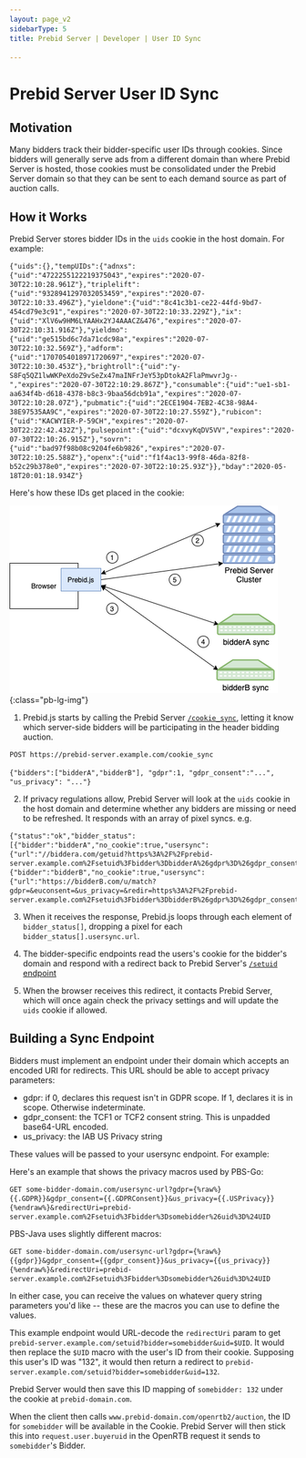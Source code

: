 ```yaml
---
layout: page_v2
sidebarType: 5
title: Prebid Server | Developer | User ID Sync

---
```


# Prebid Server User ID Sync

## Motivation

Many bidders track their bidder-specific user IDs through cookies. Since bidders will generally serve ads from a different domain
than where Prebid Server is hosted, those cookies must be consolidated under the Prebid Server domain so
that they can be sent to each demand source as part of auction calls.

## How it Works

Prebid Server stores bidder IDs in the `uids` cookie in the host domain. For example:

```
{"uids":{},"tempUIDs":{"adnxs":{"uid":"4722255122219375043","expires":"2020-07-30T22:10:28.961Z"},"triplelift":{"uid":"9328941297032053459","expires":"2020-07-30T22:10:33.496Z"},"yieldone":{"uid":"8c41c3b1-ce22-44fd-9bd7-454cd79e3c91","expires":"2020-07-30T22:10:33.229Z"},"ix":{"uid":"XlV6w9HM6LYAAHx2YJ4AAACZ&476","expires":"2020-07-30T22:10:31.916Z"},"yieldmo":{"uid":"ge515bd6c7da71cdc98a","expires":"2020-07-30T22:10:32.569Z"},"adform":{"uid":"1707054018971720697","expires":"2020-07-30T22:10:30.453Z"},"brightroll":{"uid":"y-S8Fq5QZ1lwWKPeXdoZ9vSeZx47maINFrJeY53pDtokA2FlaPmwvrJg--","expires":"2020-07-30T22:10:29.867Z"},"consumable":{"uid":"ue1-sb1-aa634f4b-d618-4378-b8c3-9baa56dcb91a","expires":"2020-07-30T22:10:28.07Z"},"pubmatic":{"uid":"2ECE1904-7EB2-4C38-98A4-38E97535AA9C","expires":"2020-07-30T22:10:27.559Z"},"rubicon":{"uid":"KACWYIER-P-59CH","expires":"2020-07-30T22:22:42.432Z"},"pulsepoint":{"uid":"dcxvyKqDV5VV","expires":"2020-07-30T22:10:26.915Z"},"sovrn":{"uid":"bad97f98b08c9204fe6b9826","expires":"2020-07-30T22:10:25.588Z"},"openx":{"uid":"f1f4ac13-99f8-46da-82f8-b52c29b378e0","expires":"2020-07-30T22:10:25.93Z"}},"bday":"2020-05-18T20:01:18.934Z"}
```

Here's how these IDs get placed in the cookie:

![Prebid Server Cookie Sync](/assets/images/prebid-server/pbs-cookie-sync.png){:class="pb-lg-img"}


1) Prebid.js starts by calling the Prebid Server [`/cookie_sync`](/prebid-server/endpoints/pbs-endpoint-cookieSync.html), letting it know which server-side bidders will be participating in the header bidding auction. 

```
POST https://prebid-server.example.com/cookie_sync

{"bidders":["bidderA","bidderB"], "gdpr":1, "gdpr_consent":"...", "us_privacy": "..."}
```

2) If privacy regulations allow, Prebid Server will look at the `uids` cookie in the host domain and determine whether any bidders are missing or need to be refreshed. It responds with an array of pixel syncs. e.g.

```
{"status":"ok","bidder_status":[{"bidder":"bidderA","no_cookie":true,"usersync":{"url":"//biddera.com/getuid?https%3A%2F%2Fprebid-server.example.com%2Fsetuid%3Fbidder%3DbidderA%26gdpr%3D%26gdpr_consent%3D%26us_privacy%3D%26uid%3D%24UID","type":"redirect","supportCORS":false}},{"bidder":"bidderB","no_cookie":true,"usersync":{"url":"https://bidderB.com/u/match?gdpr=&euconsent=&us_privacy=&redir=https%3A%2F%2Fprebid-server.example.com%2Fsetuid%3Fbidder%3DbidderB%26gdpr%3D%26gdpr_consent%3D%26us_privacy%3D%26uid%3D","type":"redirect","supportCORS":false}}]}
```

3) When it receives the response, Prebid.js loops through each element of `bidder_status[]`, dropping a pixel for each `bidder_status[].usersync.url`.

4) The bidder-specific endpoints read the users's cookie for the bidder's domain and respond with a redirect back to Prebid Server's [`/setuid` endpoint](/prebid-server/endpoints/pbs-endpoint-setuid.html)

5) When the browser receives this redirect, it contacts Prebid Server, which will once again check the privacy settings and will update the `uids` cookie if allowed.

## Building a Sync Endpoint

Bidders must implement an endpoint under their domain which accepts an encoded URI for redirects. 
This URL should be able to accept privacy parameters:

- gdpr: if 0, declares this request isn't in GDPR scope. If 1, declares it is in scope. Otherwise indeterminate.
- gdpr_consent: the TCF1 or TCF2 consent string. This is unpadded base64-URL encoded.
- us_privacy: the IAB US Privacy string

These values will be passed to your usersync endpoint. For example:

Here's an example that shows the privacy macros used by PBS-Go:
```
GET some-bidder-domain.com/usersync-url?gdpr={%raw%}{{.GDPR}}&gdpr_consent={{.GDPRConsent}}&us_privacy={{.USPrivacy}}{%endraw%}&redirectUri=prebid-server.example.com%2Fsetuid%3Fbidder%3Dsomebidder%26uid%3D%24UID
```
PBS-Java uses slightly different macros:
```
GET some-bidder-domain.com/usersync-url?gdpr={%raw%}{{gdpr}}&gdpr_consent={{gdpr_consent}}&us_privacy={{us_privacy}}{%endraw%}&redirectUri=prebid-server.example.com%2Fsetuid%3Fbidder%3Dsomebidder%26uid%3D%24UID
```
In either case, you can receive the values on whatever query string parameters you'd like -- these are
the macros you can use to define the values.

This example endpoint would URL-decode the `redirectUri` param to get `prebid-server.example.com/setuid?bidder=somebidder&uid=$UID`.
It would then replace the `$UID` macro with the user's ID from their cookie. Supposing this user's ID was "132",
it would then return a redirect to `prebid-server.example.com/setuid?bidder=somebidder&uid=132`.

Prebid Server would then save this ID mapping of `somebidder: 132` under the cookie at `prebid-domain.com`.

When the client then calls `www.prebid-domain.com/openrtb2/auction`, the ID for `somebidder` will be available in the Cookie.
Prebid Server will then stick this into `request.user.buyeruid` in the OpenRTB request it sends to `somebidder`'s Bidder.
